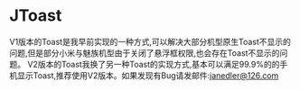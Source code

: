 # JToast
V1版本的Toast是我早前实现的一种方式,可以解决大部分机型原生Toast不显示的问题,但是部分小米与魅族机型由于关闭了悬浮框权限,也会存在Toast不显示的问题。  V2版本的Toast我换了另一种Toast的实现方式,基本可以满足99.9%的的手机显示Toast,推荐使用V2版本。如果发现有Bug请发邮件:janedler@126.com
